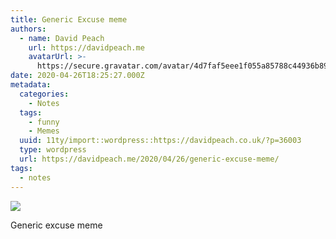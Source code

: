 ```yaml
---
title: Generic Excuse meme
authors:
  - name: David Peach
    url: https://davidpeach.me
    avatarUrl: >-
      https://secure.gravatar.com/avatar/4d7faf5eee1f055a85788c44936b8995eaab6dfb004e7854ec747ccb272e91ee?s=96&d=mm&r=g
date: 2020-04-26T18:25:27.000Z
metadata:
  categories:
    - Notes
  tags:
    - funny
    - Memes
  uuid: 11ty/import::wordpress::https://davidpeach.co.uk/?p=36003
  type: wordpress
  url: https://davidpeach.me/2020/04/26/generic-excuse-meme/
tags:
  - notes
---
```

[![](/assets/Generic-excuse-meme-768x838-AeAEEGDa9GcN.jpg)](/assets/Generic-excuse-meme-768x838-AeAEEGDa9GcN.jpg)

Generic excuse meme